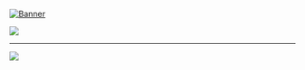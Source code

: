 [<img src="https://github.com/user-attachments/assets/3c16f516-4683-492e-b3dd-f581cd3f50c0" alt="Banner"/>](https://shaahid.xyz)


![](https://github-readme-stats.vercel.app/api/top-langs/?username=shaah1d&theme=dark&hide_border=false&include_all_commits=false&count_private=false&layout=compact)

---
[![](https://visitcount.itsvg.in/api?id=shaah1d&icon=0&color=0)](https://visitcount.itsvg.in)

<!-- Proudly created with GPRM ( https://gprm.itsvg.in ) -->
